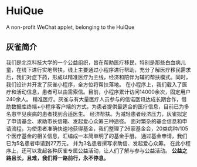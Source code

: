 # HuiQue
A non-profit WeChat applet, belonging to the  HuiQue
## 灰雀简介
我们是北京科技大学的一个公益组织，旨在帮助医疗移民，特别是那些白血病儿童，在线下进行实地帮扶，线上主要通过小程序进行帮助，充分了解医疗移民需求后，我们对症下药，形成以精准医疗为主线，经济和陪伴为辅的帮扶模式。同时，我们设计并开发了灰雀小程序，全方位将帮扶落地。
在小程序上，我们载入了医疗和活动信息，患者可以由需索信。目前，小程序累计访问14000余次，固定用户240余人。
精准医疗。灰雀与有大量医疗人员参与的信诺医讯达成长期合作，借助数据库终端+小程序客户端的方式，为患者提供最适合的医疗信息，目前已为多名患罕见疾病的患者找到合适医生。
经济帮扶。为减轻患者经济压力，灰雀拟定了申请基金、求助市长信箱、发起爱心众筹三种途径。
面对繁杂的基金信息和申请流程，为使患者准确快速地获得基金，我们整理了26家基金会，20类病种/105个医疗基金的相关信息，汇编成一本简单明了的基金手册。
通过基金申请，我们已为5名患者申请到27万元。
并为3名患者撰写求助信、发起爱心众筹。
在此小程序上，还可以发起各种灰雀专属公益活动，让人们了解与参与公益活动。
**公益之路且长，且难，我们将一路前行，永不停息。**
